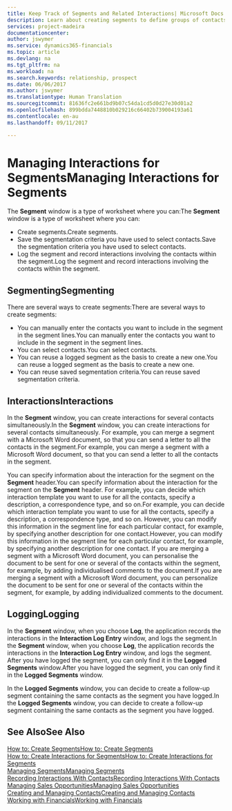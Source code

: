 ```yaml
---
title: Keep Track of Segments and Related Interactions| Microsoft Docs
description: Learn about creating segments to define groups of contacts and specifying interactions for segments.
services: project-madeira
documentationcenter: 
author: jswymer
ms.service: dynamics365-financials
ms.topic: article
ms.devlang: na
ms.tgt_pltfrm: na
ms.workload: na
ms.search.keywords: relationship, prospect
ms.date: 06/06/2017
ms.author: jswymer
ms.translationtype: Human Translation
ms.sourcegitcommit: 81636fc2e661bd9b07c54da1cd5d0d27e30d01a2
ms.openlocfilehash: 899bdda7448810b029216c66402b739004193a61
ms.contentlocale: en-au
ms.lasthandoff: 09/11/2017

---
```

# <a name="managing-interactions-for-segments"></a><span data-ttu-id="39ab6-103">Managing Interactions for Segments</span><span class="sxs-lookup"><span data-stu-id="39ab6-103">Managing Interactions for Segments</span></span>
<span data-ttu-id="39ab6-104">The **Segment** window is a type of worksheet where you can:</span><span class="sxs-lookup"><span data-stu-id="39ab6-104">The **Segment** window is a type of worksheet where you can:</span></span>

* <span data-ttu-id="39ab6-105">Create segments.</span><span class="sxs-lookup"><span data-stu-id="39ab6-105">Create segments.</span></span>
* <span data-ttu-id="39ab6-106">Save the segmentation criteria you have used to select contacts.</span><span class="sxs-lookup"><span data-stu-id="39ab6-106">Save the segmentation criteria you have used to select contacts.</span></span>
* <span data-ttu-id="39ab6-107">Log the segment and record interactions involving the contacts within the segment.</span><span class="sxs-lookup"><span data-stu-id="39ab6-107">Log the segment and record interactions involving the contacts within the segment.</span></span>

## <a name="segmenting"></a><span data-ttu-id="39ab6-108">Segmenting</span><span class="sxs-lookup"><span data-stu-id="39ab6-108">Segmenting</span></span>
<span data-ttu-id="39ab6-109">There are several ways to create segments:</span><span class="sxs-lookup"><span data-stu-id="39ab6-109">There are several ways to create segments:</span></span>

* <span data-ttu-id="39ab6-110">You can manually enter the contacts you want to include in the segment in the segment lines.</span><span class="sxs-lookup"><span data-stu-id="39ab6-110">You can manually enter the contacts you want to include in the segment in the segment lines.</span></span>
* <span data-ttu-id="39ab6-111">You can select contacts.</span><span class="sxs-lookup"><span data-stu-id="39ab6-111">You can select contacts.</span></span>
* <span data-ttu-id="39ab6-112">You can reuse a logged segment as the basis to create a new one.</span><span class="sxs-lookup"><span data-stu-id="39ab6-112">You can reuse a logged segment as the basis to create a new one.</span></span>
* <span data-ttu-id="39ab6-113">You can reuse saved segmentation criteria.</span><span class="sxs-lookup"><span data-stu-id="39ab6-113">You can reuse saved segmentation criteria.</span></span>

## <a name="interactions"></a><span data-ttu-id="39ab6-114">Interactions</span><span class="sxs-lookup"><span data-stu-id="39ab6-114">Interactions</span></span>
<span data-ttu-id="39ab6-115">In the **Segment** window, you can create interactions for several contacts simultaneously.</span><span class="sxs-lookup"><span data-stu-id="39ab6-115">In the **Segment** window, you can create interactions for several contacts simultaneously.</span></span> <span data-ttu-id="39ab6-116">For example, you can merge a segment with a Microsoft Word document, so that you can send a letter to all the contacts in the segment.</span><span class="sxs-lookup"><span data-stu-id="39ab6-116">For example, you can merge a segment with a Microsoft Word document, so that you can send a letter to all the contacts in the segment.</span></span>

<span data-ttu-id="39ab6-117">You can specify information about the interaction for the segment on the **Segment** header.</span><span class="sxs-lookup"><span data-stu-id="39ab6-117">You can specify information about the interaction for the segment on the **Segment** header.</span></span> <span data-ttu-id="39ab6-118">For example, you can decide which interaction template you want to use for all the contacts, specify a description, a correspondence type, and so on.</span><span class="sxs-lookup"><span data-stu-id="39ab6-118">For example, you can decide which interaction template you want to use for all the contacts, specify a description, a correspondence type, and so on.</span></span> <span data-ttu-id="39ab6-119">However, you can modify this information in the segment line for each particular contact, for example, by specifying another description for one contact.</span><span class="sxs-lookup"><span data-stu-id="39ab6-119">However, you can modify this information in the segment line for each particular contact, for example, by specifying another description for one contact.</span></span> <span data-ttu-id="39ab6-120">If you are merging a segment with a Microsoft Word document, you can personalise the document to be sent for one or several of the contacts within the segment, for example, by adding individualised comments to the document.</span><span class="sxs-lookup"><span data-stu-id="39ab6-120">If you are merging a segment with a Microsoft Word document, you can personalize the document to be sent for one or several of the contacts within the segment, for example, by adding individualized comments to the document.</span></span>

## <a name="logging"></a><span data-ttu-id="39ab6-121">Logging</span><span class="sxs-lookup"><span data-stu-id="39ab6-121">Logging</span></span>
<span data-ttu-id="39ab6-122">In the **Segment** window, when you choose **Log**, the application records the interactions in the **Interaction Log Entry** window, and logs the segment.</span><span class="sxs-lookup"><span data-stu-id="39ab6-122">In the **Segment** window, when you choose **Log**, the application records the interactions in the **Interaction Log Entry** window, and logs the segment.</span></span> <span data-ttu-id="39ab6-123">After you have logged the segment, you can only find it in the **Logged Segments** window.</span><span class="sxs-lookup"><span data-stu-id="39ab6-123">After you have logged the segment, you can only find it in the **Logged Segments** window.</span></span>

<span data-ttu-id="39ab6-124">In the **Logged Segments** window, you can decide to create a follow-up segment containing the same contacts as the segment you have logged.</span><span class="sxs-lookup"><span data-stu-id="39ab6-124">In the **Logged Segments** window, you can decide to create a follow-up segment containing the same contacts as the segment you have logged.</span></span>

## <a name="see-also"></a><span data-ttu-id="39ab6-125">See Also</span><span class="sxs-lookup"><span data-stu-id="39ab6-125">See Also</span></span>
[<span data-ttu-id="39ab6-126">How to: Create Segments</span><span class="sxs-lookup"><span data-stu-id="39ab6-126">How to: Create Segments</span></span>](marketing-how-create-segment.md)  
[<span data-ttu-id="39ab6-127">How to: Create Interactions for Segments</span><span class="sxs-lookup"><span data-stu-id="39ab6-127">How to: Create Interactions for Segments</span></span>](marketing-how-create-interactions.md)  
[<span data-ttu-id="39ab6-128">Managing Segments</span><span class="sxs-lookup"><span data-stu-id="39ab6-128">Managing Segments</span></span>](marketing-segments.md)  
[<span data-ttu-id="39ab6-129">Recording Interactions With Contacts</span><span class="sxs-lookup"><span data-stu-id="39ab6-129">Recording Interactions With Contacts</span></span>](marketing-interactions.md)  
[<span data-ttu-id="39ab6-130">Managing Sales Opportunities</span><span class="sxs-lookup"><span data-stu-id="39ab6-130">Managing Sales Opportunities</span></span>](marketing-manage-sales-opportunities.md)  
[<span data-ttu-id="39ab6-131">Creating and Managing Contacts</span><span class="sxs-lookup"><span data-stu-id="39ab6-131">Creating and Managing Contacts</span></span>](marketing-contacts.md)  
[<span data-ttu-id="39ab6-132">Working with Financials</span><span class="sxs-lookup"><span data-stu-id="39ab6-132">Working with Financials</span></span>](ui-work-product.md)

